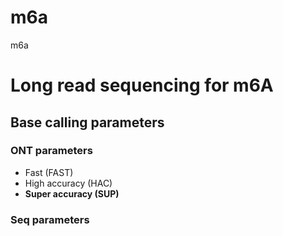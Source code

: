 # m6a
m6a

# Long read sequencing for m6A

## Base calling parameters

### ONT parameters

- Fast (FAST)
- High accuracy (HAC)
- **Super accuracy (SUP)**


### Seq parameters